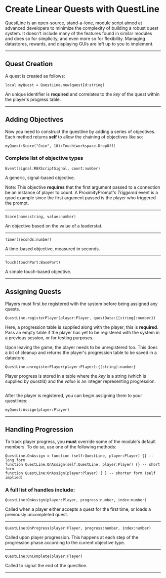 # Create Linear Quests with QuestLine



QuestLine is an open-source, stand-a-lone, module script aimed at advanced developers to minimize the complexity of building a robust quest system.  It doesn't include many of the features found in similar modules and does so for simplicity, and even more so for flexibility.  Managing datastores, rewards, and displaying GUIs are left up to you to implement.

---

## Quest Creation

A quest is created as follows:
```
local myQuest = QuestLine.new(questId:string)
```

An unique identifier is __required__ and correlates to the _key_ of the quest within the player's progress table.

---

## Adding Objectives

Now you need to construct the questline by adding a series of objectives.  Each method returns __self__ to allow the chaining of objectives like so:

    myQuest:Score("Coin", 10):Touch(workspace.DropOff)


### Complete list of objective types

    Event(signal:RBXScriptSignal, count:number)

A generic, signal-based objective.

Note: This objective __requires__ that the first argument passed to a connection be an instance of player to count.  A ProximityPrompt's _Triggered_ event is a good example since the first argument passed is the player who triggered the prompt.

---

    Score(name:string, value:number)
An objective based on the value of a leaderstat.

---

    Timer(seconds:number)
A time-based objective, measured in seconds.

---

    Touch(touchPart:BasePart)
A simple touch-based objective.

---

## Assigning Quests

Players must first be registered with the system before being assigned any quests.

    QuestLine.registerPlayer(player:Player, questData:{[string]:number})

Here, a progression table is supplied along with the player; this is __required__.  Pass an empty table if the player has yet to be registered with the system in a previous session, or for testing purposes.

Upon leaving the game, the player needs to be unregistered too.  This does a bit of cleanup and returns the player's progression table to be saved in a datastore.

    QuestLine.unregisterPlayer(player:Player):{[string]:number}

Player progress is stored in a table where the _key_ is a string (which is supplied by _questId_) and the _value_ is an integer representing progression.

## 

After the player is registered, you can begin assigning them to your questlines:

    myQuest:Assign(player:Player)

---

## Handling Progression

To track player progress, you __must__ override some of the module's default members.  To do so, use one of the following methods:
```
QuestLine.OnAssign = function (self:QuestLine, player:Player) {} -- long form
function QuestLine.OnAssign(self:QuestLine, player:Player) {} -- short form
function QuestLine:OnAssign(player:Player) { } -- shorter form (self implied)
```

### A full list of handles include:

```
QuestLine:OnAssign(player:Player, progress:number, index:number)
```
Called when a player either accepts a quest for the first time, or loads a previously uncompleted quest.

---

```
QuestLine:OnProgress(player:Player, progress:number, index:number)
```
Called upon player progression.  This happens at each step of the progression phase according to the current objective type.

---

```
QuestLine:OnComplete(player:Player)
```
Called to signal the end of the questline.

---

